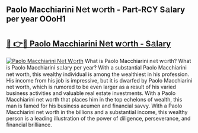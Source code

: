 ## Paolo Macchiarini N𝚎t w𝚘rth - Part-RCY S𝚊lary per year OOoH1

# <h2><a href="http://gc55mdy.nevu.top/?p=Paolo+Macchiarini">🔗 👉🔴 Paolo Macchiarini N𝚎t w𝚘rth - S𝚊lary</a></h2>

[![Paolo Macchiarini N𝚎t W𝚘rth](https://i.imgur.com/Oavwk0R.jpeg)](http://gc55mdy.nevu.top/?p=Paolo+Macchiarini)
What is Paolo Macchiarini n𝚎t w𝚘rth? What is Paolo Macchiarini s𝚊lary per year?
With a substantial Paolo Macchiarini net worth, this wealthy individual is among the wealthiest in his profession. His income from his job is impressive, but it is dwarfed by Paolo Macchiarini net worth, which is rumored to be even larger as a result of his varied business activities and valuable real estate investments. With a Paolo Macchiarini net worth that places him in the top echelons of wealth, this man is famed for his business acumen and financial savvy. With a Paolo Macchiarini net worth in the billions and a substantial income, this wealthy person is a leading illustration of the power of diligence, perseverance, and financial brilliance.
